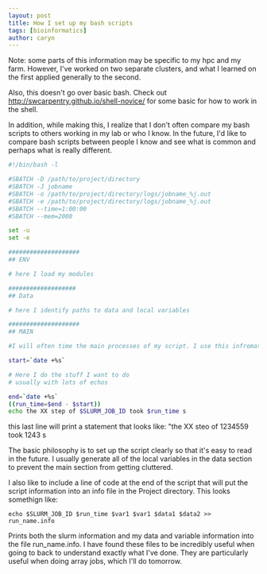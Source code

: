 ```yaml
---
layout: post
title: How I set up my bash scripts
tags: [bioinformatics]
author: caryn
---
```


Note: some parts of this information may be specific to my hpc and my farm.
However, I've worked on two separate clusters, and what I learned on the first applied generally to the second.

Also, this doesn't go over basic bash.
Check out http://swcarpentry.github.io/shell-novice/ for some basic for how to work in the shell.

In addition, while making this, I realize that I don't often compare my bash scripts to others working in my lab or who I know.
In the future, I'd like to compare bash scripts between people I know and see what is common and perhaps what is really different.

~~~bash
#!/bin/bash -l

#SBATCH -D /path/to/project/directory
#SBATCH -J jobname
#SBATCH -o /path/to/project/directory/logs/jobname_%j.out
#SBATCH -e /path/to/project/directory/logs/jobname_%j.out
#SBATCH --time=1:00:00
#SBATCH --mem=2000

set -u
set -e

####################
## ENV

# here I load my modules

###################
## Data

# here I identify paths to data and local variables

####################
## MAIN

#I will often time the main processes of my script. I use this infromation to better inform the time constraints for the future.

start=`date +%s`

# Here I do the stuff I want to do
# usually with lots of echos

end=`date +%s`
((run_time=$end - $start))
echo the XX step of $SLURM_JOB_ID took $run_time s
~~~

this last line will print a statement that looks like: "the XX steo of 1234559 took 1243 s

The basic philosophy is to set up the script clearly so that it's easy to read in the future.
I usually generate all of the local variables in the data section to prevent the main section from getting cluttered.

I also like to include a line of code at the end of the script that will put the script information into an info file in the Project directory.
This looks somethign like:

```
echo $SLURM_JOB_ID $run_time $var1 $var1 $data1 $data2 >> run_name.info
```

Prints both the slurm information and my data and variable information into the file run_name.info.
I have found these files to be incredibly useful when going to back to understand exactly what I've done.
They are particularly useful when doing array jobs, which I'll do tomorrow.


